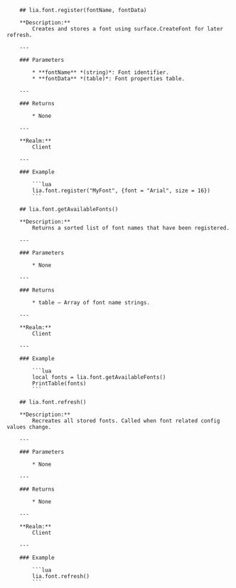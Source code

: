         ## lia.font.register(fontName, fontData)

        **Description:**
            Creates and stores a font using surface.CreateFont for later refresh.

        ---

        ### Parameters

            * **fontName** *(string)*: Font identifier.
            * **fontData** *(table)*: Font properties table.

        ---

        ### Returns

            * None

        ---

        **Realm:**
            Client

        ---

        ### Example

            ```lua
            lia.font.register("MyFont", {font = "Arial", size = 16})
            ```

        ## lia.font.getAvailableFonts()

        **Description:**
            Returns a sorted list of font names that have been registered.

        ---

        ### Parameters

            * None

        ---

        ### Returns

            * table – Array of font name strings.

        ---

        **Realm:**
            Client

        ---

        ### Example

            ```lua
            local fonts = lia.font.getAvailableFonts()
            PrintTable(fonts)
            ```

        ## lia.font.refresh()

        **Description:**
            Recreates all stored fonts. Called when font related config values change.

        ---

        ### Parameters

            * None

        ---

        ### Returns

            * None

        ---

        **Realm:**
            Client

        ---

        ### Example

            ```lua
            lia.font.refresh()
            ```

